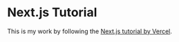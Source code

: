 # Next.js Tutorial

This is my work by following the [Next.js tutorial by Vercel](https://nextjs.org/learn/foundations/about-nextjs).
